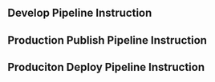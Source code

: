 ## Develop Pipeline Instruction

## Production Publish Pipeline Instruction

## Produciton Deploy Pipeline Instruction